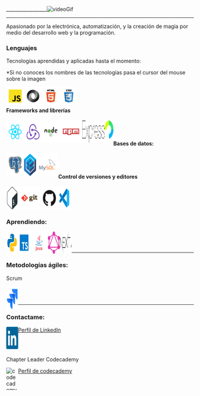 
_________________![videoGif](https://user-images.githubusercontent.com/75439239/116317943-a705f900-a779-11eb-9811-82b40ed9973b.gif)


*************************************************************************************************************************************************************
<p>Apasionado por la electrónica, automatización, y la creación de magia por medio del desarrollo web y la programación.</p>

<h3>Lenguajes</h3>
<p>Tecnologías aprendidas y aplicadas hasta el momento:</p>

<p color='red'>*Si no conoces los nombres de las tecnologías pasa el cursor del mouse sobre la imagen</p>

<a href="https://developer.mozilla.org/en-US/docs/Web/JavaScript"><img alt="Javascript" src="https://github.com/jvasque/jvasque/blob/main/logos/languages/javascript.svg" align="left" height="48" width="48" title="javascript"></a>
<a href="https://developer.mozilla.org/en-US/docs/Web/JavaScript/Reference/Global_Objects/JSON"><img alt="JSON" src="https://github.com/jvasque/jvasque/blob/main/logos/others/json.svg" align="left" height="48" width="48" title="JSON" ></a>
<a href="https://www.w3schools.com/html/default.asp"><img alt="HTML5" src="https://github.com/jvasque/jvasque/blob/main/logos/others/html.svg" align="left" height="48" width="48" title="HTML5" ></a>
<a href="https://css-tricks.com/"><img title="CSS3" alt="CSS3" src="https://github.com/jvasque/jvasque/blob/main/logos/others/css.svg" align="left" height="48" width="48" ></a>
<br/><br/>

<h4>Frameworks and librerías</h4>
<a href="https://reactjs.org/docs/hello-world.html"><img title="React" alt="React" src="https://github.com/jvasque/jvasque/blob/main/logos/frameworks/react.svg" align="left" height="60" width="48" ></a>
<a href="https://redux.js.org/tutorials/essentials/part-1-overview-concepts"><img title="redux" alt="Redux" src="https://github.com/jvasque/jvasque/blob/main/logos/frameworks/redux.svg" align="left" height="60" width="48" ></a>
<a href="https://nodejs.org/dist/latest-v14.x/docs/api/"><img alt="Node" src="https://github.com/jvasque/jvasque/blob/main/logos/frameworks/nodejs.svg" align="left" height="60" width="48" title="Node"></a>
<a href="https://www.npmjs.com/"><img title="NPM" alt="NPM" src="https://github.com/jvasque/jvasque/blob/main/logos/others/npm.svg" align="left" height="60" width="60" ></a>
<a href="https://expressjs.com/en/5x/api.html"><img title="Express" alt="Express" src="https://github.com/jvasque/jvasque/blob/main/logos/frameworks/expressjs2.svg"  align="left" height="60" width="60" ></a>
<a href="http://www.passportjs.org/docs/"><img title="Passport" alt="Passport" src="https://github.com/jvasque/jvasque/blob/main/logos/frameworks/passportjs.svg"  align="left" height="60" width="24" ></a>
<br/><br/>

<h4>Bases de datos: </h4>
<a href="https://www.postgresql.org/docs/13/index.html"><img title="PostgreSQL" alt="PostgreSQL" src="https://github.com/jvasque/jvasque/blob/main/logos/databases/postgresql.svg" align="left" height="60" width="48" ></a>
<a href="https://sequelize.org/master/"><img title="Sequelize" alt="Sequelize" src="https://github.com/triciopa/triciopa/blob/main/logos/databases/sequelize.svg" align="left" height="60" width="32" ></a>
<a href="https://dev.mysql.com/doc/"><img title="MySQL" alt="MySQL" src="https://github.com/jvasque/jvasque/blob/main/logos/databases/mysql.svg" align="left" height="60" width="60" ></a>
<br/><br/>

<h4>Control de versiones y editores</h4>
<a href="https://devdocs.io/bash/" target="_blank"><img title="Bash" alt="Bash" src="https://github.com/jvasque/jvasque/blob/main/logos/languages/bash.svg" align="left" height="60" width="32" ></a>
<a href="https://git-scm.com/docs/gittutorial" target="_blank"><img title="Git" alt="Git" src="https://github.com/jvasque/jvasque/blob/main/logos/others/git.svg" align="left" height="60" width="60" ></a>
<a href="https://docs.github.com/es" target="_blank"><img title="Github" alt="GitHub" src="https://github.com/jvasque/jvasque/blob/main/logos/cloud/github.svg" align="left" height="60" width="48"></a>
<a href="https://marketplace.visualstudio.com/" target="_blank"><img title="VScode" alt="VSCode" src="https://github.com/jvasque/jvasque/blob/main/logos/editors/vscode.svg" align="left" height="60" width="32"></a>



<br/><br/>
-----------------------------------------------

<h3>Aprendiendo:</p>

<a href="https://docs.python.org/3/"><img title="Python" alt="Python" src="https://github.com/jvasque/jvasque/blob/main/logos/languages/python.svg" align="left" height="60" width="32" ></a>
<a href="https://www.typescriptlang.org/"><img title="TypeScript" alt="Typescript" src="https://github.com/jvasque/jvasque/blob/main/logos/languages/typescript.svg" align="left" height="60" width="32" ></a>
<a href="https://docs.oracle.com/en/java/"><img title="java" alt="Java" src="https://github.com/jvasque/jvasque/blob/main/logos/languages/java.svg" align="left" height="60" width="48" ></a>
<a href="https://graphql.org/learn/"><img title="GraphQL"  alt="GraphQL" src="https://github.com/jvasque/jvasque/blob/main/logos/databases/graphql.svg" align="left" height="60" width="32" ></a>
<a href="https://nextjs.org/"><img title="NextJS"  alt="NextJS" src="https://github.com/jvasque/jvasque/blob/main/logos/frameworks/nextJS.svg" align="left" height="60" width="32" ></a>

<br/><br/>

-----------------------------------------------
<h3>Metodologías ágiles:</h3>
<p>Scrum</p>


<a href="https://www.atlassian.com/es/software/jira"><img title="Jira"  alt="Jira" src="https://github.com/jvasque/jvasque/blob/main/logos/others/jira-1.svg" align="left" height="60" width="32" ></a>

<br/><br/>

-----------------------------------------------
<h3>Contactame:</h3>
<a href="https://www.linkedin.com/in/jonathanandresvasquezvalle/"><img  title="LinkedIn" alt="LinkedIn" src="https://github.com/jvasque/jvasque/blob/main/logos/others/linkedin-icon-2.svg" align="left" height="60" width="32" >Perfil de LinkedIn</a>

<br/><br/>

<p>Chapter Leader Codecademy</p>
<a href="https://community.codecademy.com/u/mpfu8n/#/about"><img title="Codecademy" alt="codecademy" src="https://cdn.worldvectorlogo.com/logos/codecademy.svg" align="left" height="60" width="32" title="Chapter Leader">Perfil de codecademy</a>

<br/><br/>
